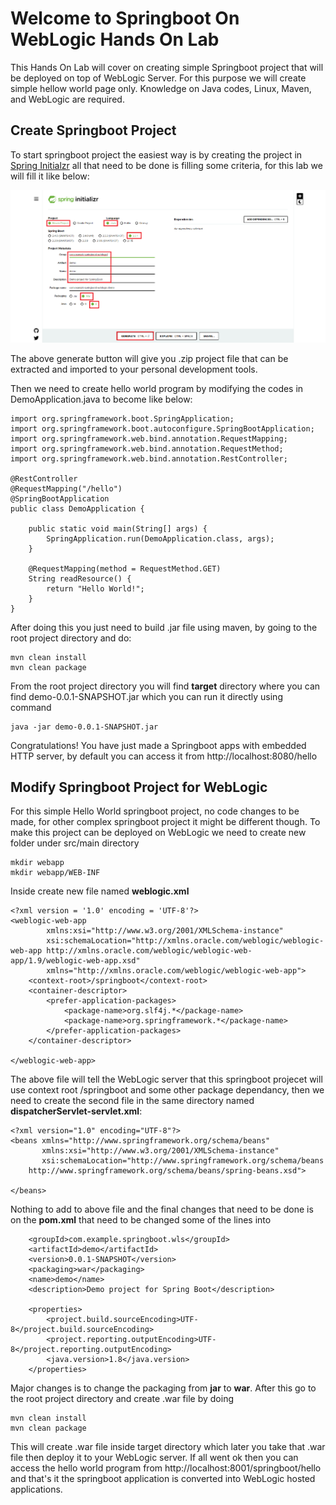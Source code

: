 # Welcome to Springboot On WebLogic Hands On Lab

This Hands On Lab will cover on creating simple Springboot project that will be deployed on top of WebLogic Server. For this purpose we will create simple hellow world page only. Knowledge on Java codes, Linux, Maven, and WebLogic are required.

## Create Springboot Project

To start springboot project the easiest way is by creating the project in [Spring Initialzr](https://start.spring.io/) all that need to be done is filling some criteria, for this lab we will fill it like below:

![](images/springboot1.png)

The above generate button will give you .zip project file that can be extracted and imported to your personal development tools. 

Then we need to create hello world program by modifying the codes in DemoApplication.java to become like below:
```
import org.springframework.boot.SpringApplication;
import org.springframework.boot.autoconfigure.SpringBootApplication;
import org.springframework.web.bind.annotation.RequestMapping;
import org.springframework.web.bind.annotation.RequestMethod;
import org.springframework.web.bind.annotation.RestController;

@RestController
@RequestMapping("/hello")
@SpringBootApplication
public class DemoApplication {

	public static void main(String[] args) {
		SpringApplication.run(DemoApplication.class, args);
	}

	@RequestMapping(method = RequestMethod.GET)
	String readResource() {
		return "Hello World!";
	}
}
```
After doing this you just need to build .jar file using maven, by going to the root project directory and do:
```
mvn clean install
mvn clean package
```
From the root project directory you will find **target** directory where you can find demo-0.0.1-SNAPSHOT.jar which you can run it directly using command
```
java -jar demo-0.0.1-SNAPSHOT.jar
```
Congratulations! You have just made a Springboot apps with embedded HTTP server, by default you can access it from http://localhost:8080/hello

## Modify Springboot Project for WebLogic

For this simple Hello World springboot project, no code changes to be made, for other complex springboot project it might be different though. To make this project can be deployed on WebLogic we need to create new folder under src/main directory
```
mkdir webapp
mkdir webapp/WEB-INF
```
Inside create new file named **weblogic.xml**
```
<?xml version = '1.0' encoding = 'UTF-8'?>
<weblogic-web-app
        xmlns:xsi="http://www.w3.org/2001/XMLSchema-instance"
        xsi:schemaLocation="http://xmlns.oracle.com/weblogic/weblogic-web-app http://xmlns.oracle.com/weblogic/weblogic-web-app/1.9/weblogic-web-app.xsd"
        xmlns="http://xmlns.oracle.com/weblogic/weblogic-web-app">
    <context-root>/springboot</context-root>
    <container-descriptor>
        <prefer-application-packages>
            <package-name>org.slf4j.*</package-name>
            <package-name>org.springframework.*</package-name>
        </prefer-application-packages>
    </container-descriptor>

</weblogic-web-app>
```
The above file will tell the WebLogic server that this springboot projecet will use context root /springboot and some other package dependancy, then we need to create the second file in the same directory named **dispatcherServlet-servlet.xml**:
```
<?xml version="1.0" encoding="UTF-8"?>
<beans xmlns="http://www.springframework.org/schema/beans"
       xmlns:xsi="http://www.w3.org/2001/XMLSchema-instance"
       xsi:schemaLocation="http://www.springframework.org/schema/beans
    http://www.springframework.org/schema/beans/spring-beans.xsd">

</beans>
```
Nothing to add to above file and the final changes that need to be done is on the **pom.xml** that need to be changed some of the lines into
```
	<groupId>com.example.springboot.wls</groupId>
	<artifactId>demo</artifactId>
	<version>0.0.1-SNAPSHOT</version>
	<packaging>war</packaging>
	<name>demo</name>
	<description>Demo project for Spring Boot</description>

	<properties>
		<project.build.sourceEncoding>UTF-8</project.build.sourceEncoding>
		<project.reporting.outputEncoding>UTF-8</project.reporting.outputEncoding>
		<java.version>1.8</java.version>
	</properties>
  ```
Major changes is to change the packaging from **jar** to **war**. After this go to the root project directory and create .war file by doing
  ```
  mvn clean install
  mvn clean package
  ```
This will create .war file inside target directory which later you take that .war file then deploy it to your WebLogic server. If all went ok then you can access the hello world program from http://localhost:8001/springboot/hello and that's it the springboot application is converted into WebLogic hosted applications.
